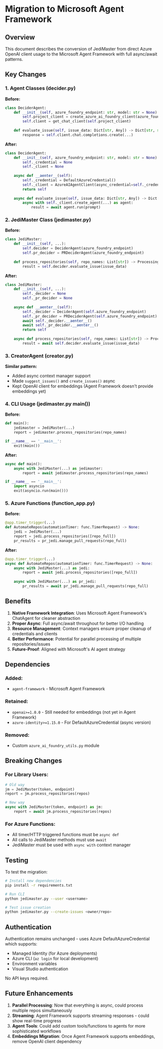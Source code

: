 # Migration to Microsoft Agent Framework

## Overview
This document describes the conversion of JediMaster from direct Azure OpenAI client usage to the Microsoft Agent Framework with full async/await patterns.

## Key Changes

### 1. Agent Classes (decider.py)

**Before:**
```python
class DeciderAgent:
    def __init__(self, azure_foundry_endpoint: str, model: str = None):
        self.project_client = create_azure_ai_foundry_client(azure_foundry_endpoint)
        self.client = get_chat_client(self.project_client)
    
    def evaluate_issue(self, issue_data: Dict[str, Any]) -> Dict[str, str]:
        response = self.client.chat.completions.create(...)
```

**After:**
```python
class DeciderAgent:
    def __init__(self, azure_foundry_endpoint: str, model: str = None):
        self._credential = None
        self._client = None
    
    async def __aenter__(self):
        self._credential = DefaultAzureCredential()
        self._client = AzureAIAgentClient(async_credential=self._credential)
        return self
    
    async def evaluate_issue(self, issue_data: Dict[str, Any]) -> Dict[str, str]:
        async with self._client.create_agent(...) as agent:
            result = await agent.run(prompt)
```

### 2. JediMaster Class (jedimaster.py)

**Before:**
```python
class JediMaster:
    def __init__(self, ...):
        self.decider = DeciderAgent(azure_foundry_endpoint)
        self.pr_decider = PRDeciderAgent(azure_foundry_endpoint)
    
    def process_repositories(self, repo_names: List[str]) -> ProcessingReport:
        result = self.decider.evaluate_issue(issue_data)
```

**After:**
```python
class JediMaster:
    def __init__(self, ...):
        self._decider = None
        self._pr_decider = None
    
    async def __aenter__(self):
        self._decider = DeciderAgent(self.azure_foundry_endpoint)
        self._pr_decider = PRDeciderAgent(self.azure_foundry_endpoint)
        await self._decider.__aenter__()
        await self._pr_decider.__aenter__()
        return self
    
    async def process_repositories(self, repo_names: List[str]) -> ProcessingReport:
        result = await self.decider.evaluate_issue(issue_data)
```

### 3. CreatorAgent (creator.py)

**Similar pattern:**
- Added async context manager support
- Made `suggest_issues()` and `create_issues()` async
- Kept OpenAI client for embeddings (Agent Framework doesn't provide embeddings yet)

### 4. CLI Usage (jedimaster.py main())

**Before:**
```python
def main():
    jedimaster = JediMaster(...)
    report = jedimaster.process_repositories(repo_names)

if __name__ == '__main__':
    exit(main())
```

**After:**
```python
async def main():
    async with JediMaster(...) as jedimaster:
        report = await jedimaster.process_repositories(repo_names)

if __name__ == '__main__':
    import asyncio
    exit(asyncio.run(main()))
```

### 5. Azure Functions (function_app.py)

**Before:**
```python
@app.timer_trigger(...)
def AutomateRepos(automationTimer: func.TimerRequest) -> None:
    jedi = JediMaster(...)
    report = jedi.process_repositories([repo_full])
    pr_results = pr_jedi.manage_pull_requests(repo_full)
```

**After:**
```python
@app.timer_trigger(...)
async def AutomateRepos(automationTimer: func.TimerRequest) -> None:
    async with JediMaster(...) as jedi:
        report = await jedi.process_repositories([repo_full])
    
    async with JediMaster(...) as pr_jedi:
        pr_results = await pr_jedi.manage_pull_requests(repo_full)
```

## Benefits

1. **Native Framework Integration**: Uses Microsoft Agent Framework's ChatAgent for cleaner abstraction
2. **Proper Async**: Full async/await throughout for better I/O handling
3. **Resource Management**: Context managers ensure proper cleanup of credentials and clients
4. **Better Performance**: Potential for parallel processing of multiple repositories/issues
5. **Future-Proof**: Aligned with Microsoft's AI agent strategy

## Dependencies

### Added:
- `agent-framework` - Microsoft Agent Framework

### Retained:
- `openai>=1.0.0` - Still needed for embeddings (not yet in Agent Framework)
- `azure-identity>=1.15.0` - For DefaultAzureCredential (async version)

### Removed:
- Custom `azure_ai_foundry_utils.py` module

## Breaking Changes

### For Library Users:
```python
# Old way
jm = JediMaster(token, endpoint)
report = jm.process_repositories(repos)

# New way
async with JediMaster(token, endpoint) as jm:
    report = await jm.process_repositories(repos)
```

### For Azure Functions:
- All timer/HTTP triggered functions must be `async def`
- All calls to JediMaster methods must use `await`
- JediMaster must be used with `async with` context manager

## Testing

To test the migration:

```bash
# Install new dependencies
pip install -r requirements.txt

# Run CLI
python jedimaster.py --user <username>

# Test issue creation
python jedimaster.py --create-issues <owner/repo>
```

## Authentication

Authentication remains unchanged - uses Azure DefaultAzureCredential which supports:
- Managed Identity (for Azure deployments)
- Azure CLI (`az login` for local development)
- Environment variables
- Visual Studio authentication

No API keys required.

## Future Enhancements

1. **Parallel Processing**: Now that everything is async, could process multiple repos simultaneously
2. **Streaming**: Agent Framework supports streaming responses - could show real-time progress
3. **Agent Tools**: Could add custom tools/functions to agents for more sophisticated workflows
4. **Embeddings Migration**: Once Agent Framework supports embeddings, remove OpenAI client dependency

